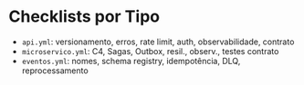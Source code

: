 # Checklists por Tipo

- `api.yml`: versionamento, erros, rate limit, auth, observabilidade, contrato
- `microservico.yml`: C4, Sagas, Outbox, resil., observ., testes contrato
- `eventos.yml`: nomes, schema registry, idempotência, DLQ, reprocessamento
